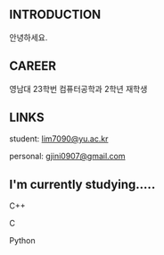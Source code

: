 ## INTRODUCTION
안녕하세요.

## CAREER
영남대 23학번 컴퓨터공학과 2학년 재학생

## LINKS
student: lim7090@yu.ac.kr 

personal: gjini0907@gmail.com

## I'm currently studying.....

C++

C

Python


<!--
**Lim-09/Lim-09** is a ✨ _special_ ✨ repository because its `README.md` (this file) appears on your GitHub profile.

Here are some ideas to get you started:

- 🔭 I’m currently working on ...
- 🌱 I’m currently learning ...
- 👯 I’m looking to collaborate on ...
- 🤔 I’m looking for help with ...
- 💬 Ask me about ...
- 📫 How to reach me: ...
- 😄 Pronouns: ...
- ⚡ Fun fact: ...
-->
